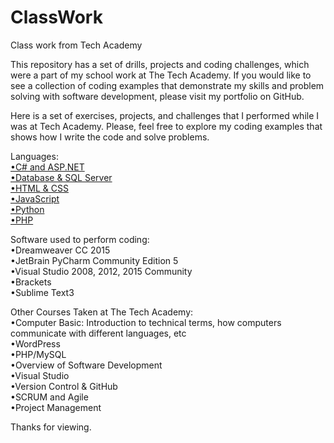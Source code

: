 # ClassWork
Class work from Tech Academy

This repository has a set of drills, projects and coding challenges, which were a part of my school work at The Tech Academy. If you would like to see a collection of coding examples that demonstrate my skills and problem solving with software development, please visit my portfolio on GitHub.

Here is a set of exercises, projects, and challenges that I performed while I was at Tech Academy.  Please, feel free to explore my coding examples that shows how I write the code and solve problems.

Languages: <br>
<a href="https://github.com/ChrisW68/ClassWork/tree/master/C%23%20and%20ASP">•C# and ASP.NET<br></a>
<a href="https://github.com/ChrisW68/ClassWork.git">•Database & SQL Server<br></a>
<a href="https://github.com/ChrisW68/ClassWork/tree/master/HTML%20%26%20CSS">•HTML & CSS<br></a>
<a href="https://github.com/ChrisW68/ClassWork/tree/master/Javascript">•JavaScript<br></a>
<a href="https://github.com/ChrisW68/ClassWork/tree/master/Python">•Python<br></a>
<a href="https://github.com/ChrisW68/ClassWork/tree/master/PHP">•PHP</a>


Software used to perform coding: <br>
•Dreamweaver CC 2015 <br>
•JetBrain PyCharm Community Edition 5 <br>
•Visual Studio 2008, 2012, 2015 Community<br>
•Brackets<br>
•Sublime Text3<br>



Other Courses Taken at The Tech Academy: <br>
•Computer Basic: Introduction to technical terms, how computers communicate with different languages, etc <br>
•WordPress <br>
•PHP/MySQL <br>
•Overview of Software Development <br>
•Visual Studio <br>
•Version Control & GitHub <br>
•SCRUM and Agile <br>
•Project Management <br>


Thanks for viewing.
